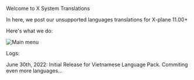 Welcome to X System Translations

In here, we post our unsupported languages translations for X-plane 11.00+

Here's what we do:

![Main menu](https://user-images.githubusercontent.com/99700363/176628456-6fa18ce8-dfbb-4510-9af2-b85a36194a55.png)


Logs:

June 30th, 2022: Initial Release for Vietnamese Language Pack. Commiting even more languages... 
